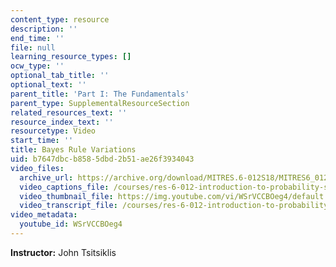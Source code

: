 ```yaml
---
content_type: resource
description: ''
end_time: ''
file: null
learning_resource_types: []
ocw_type: ''
optional_tab_title: ''
optional_text: ''
parent_title: 'Part I: The Fundamentals'
parent_type: SupplementalResourceSection
related_resources_text: ''
resource_index_text: ''
resourcetype: Video
start_time: ''
title: Bayes Rule Variations
uid: b7647dbc-b858-5dbd-2b51-ae26f3934043
video_files:
  archive_url: https://archive.org/download/MITRES.6-012S18/MITRES6_012S18_L10-08_300k.mp4
  video_captions_file: /courses/res-6-012-introduction-to-probability-spring-2018/683d7287710c5697b4c5cc2869d29898_WSrVCCBOeg4.vtt
  video_thumbnail_file: https://img.youtube.com/vi/WSrVCCBOeg4/default.jpg
  video_transcript_file: /courses/res-6-012-introduction-to-probability-spring-2018/5d4cd57271e95861521f9155a09644a4_WSrVCCBOeg4.pdf
video_metadata:
  youtube_id: WSrVCCBOeg4
---
```


**Instructor:** John Tsitsiklis



